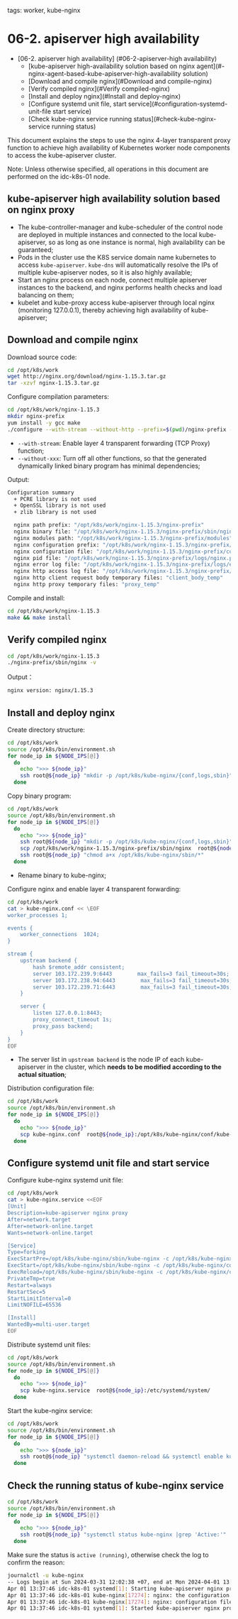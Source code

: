 tags: worker, kube-nginx

# 06-2. apiserver high availability

<!-- TOC -->

- [06-2. apiserver high availability] (#06-2-apiserver-high availability)
     - [kube-apiserver high-availability solution based on nginx agent](#-nginx-agent-based-kube-apiserver-high-availability solution)
     - [Download and compile nginx](#Download and compile-nginx)
     - [Verify compiled nginx](#Verify compiled-nginx)
     - [Install and deploy nginx](#Install and deploy-nginx)
     - [Configure systemd unit file, start service](#configuration-systemd-unit-file start service)
     - [Check kube-nginx service running status](#check-kube-nginx-service running status)

<!-- /TOC -->

This document explains the steps to use the nginx 4-layer transparent proxy function to achieve high availability of Kubernetes worker node components to access the kube-apiserver cluster.

Note: Unless otherwise specified, all operations in this document are performed on the idc-k8s-01 node.

## kube-apiserver high availability solution based on nginx proxy

+ The kube-controller-manager and kube-scheduler of the control node are deployed in multiple instances and connected to the local kube-apiserver, so as long as one instance is normal, high availability can be guaranteed;
+ Pods in the cluster use the K8S service domain name kubernetes to access `kube-apiserver`. `kube-dns` will automatically resolve the IPs of multiple kube-apiserver nodes, so it is also highly available;
+ Start an nginx process on each node, connect multiple apiserver instances to the backend, and nginx performs health checks and load balancing on them;
+ kubelet and kube-proxy access kube-apiserver through local nginx (monitoring 127.0.0.1), thereby achieving high availability of kube-apiserver;

## Download and compile nginx

Download source code:

``` bash
cd /opt/k8s/work
wget http://nginx.org/download/nginx-1.15.3.tar.gz
tar -xzvf nginx-1.15.3.tar.gz
```

Configure compilation parameters:

``` bash
cd /opt/k8s/work/nginx-1.15.3
mkdir nginx-prefix
yum install -y gcc make
./configure --with-stream --without-http --prefix=$(pwd)/nginx-prefix --without-http_uwsgi_module --without-http_scgi_module --without-http_fastcgi_module
```
+ `--with-stream`: Enable layer 4 transparent forwarding (TCP Proxy) function;
+ `--without-xxx`: Turn off all other functions, so that the generated dynamically linked binary program has minimal dependencies;

Output:

``` bash
Configuration summary
  + PCRE library is not used
  + OpenSSL library is not used
  + zlib library is not used

  nginx path prefix: "/opt/k8s/work/nginx-1.15.3/nginx-prefix"
  nginx binary file: "/opt/k8s/work/nginx-1.15.3/nginx-prefix/sbin/nginx"
  nginx modules path: "/opt/k8s/work/nginx-1.15.3/nginx-prefix/modules"
  nginx configuration prefix: "/opt/k8s/work/nginx-1.15.3/nginx-prefix/conf"
  nginx configuration file: "/opt/k8s/work/nginx-1.15.3/nginx-prefix/conf/nginx.conf"
  nginx pid file: "/opt/k8s/work/nginx-1.15.3/nginx-prefix/logs/nginx.pid"
  nginx error log file: "/opt/k8s/work/nginx-1.15.3/nginx-prefix/logs/error.log"
  nginx http access log file: "/opt/k8s/work/nginx-1.15.3/nginx-prefix/logs/access.log"
  nginx http client request body temporary files: "client_body_temp"
  nginx http proxy temporary files: "proxy_temp"
```

Compile and install:

``` bash
cd /opt/k8s/work/nginx-1.15.3
make && make install
```

## Verify compiled nginx

``` bash
cd /opt/k8s/work/nginx-1.15.3
./nginx-prefix/sbin/nginx -v
```

Output：

``` bash
nginx version: nginx/1.15.3
```

## Install and deploy nginx

Create directory structure:

``` bash
cd /opt/k8s/work
source /opt/k8s/bin/environment.sh
for node_ip in ${NODE_IPS[@]}
  do
    echo ">>> ${node_ip}"
    ssh root@${node_ip} "mkdir -p /opt/k8s/kube-nginx/{conf,logs,sbin}"
  done
```

Copy binary program:

``` bash
cd /opt/k8s/work
source /opt/k8s/bin/environment.sh
for node_ip in ${NODE_IPS[@]}
  do
    echo ">>> ${node_ip}"
    ssh root@${node_ip} "mkdir -p /opt/k8s/kube-nginx/{conf,logs,sbin}"
    scp /opt/k8s/work/nginx-1.15.3/nginx-prefix/sbin/nginx  root@${node_ip}:/opt/k8s/kube-nginx/sbin/kube-nginx
    ssh root@${node_ip} "chmod a+x /opt/k8s/kube-nginx/sbin/*"
  done
```
+ Rename binary to kube-nginx;

Configure nginx and enable layer 4 transparent forwarding:

``` bash
cd /opt/k8s/work
cat > kube-nginx.conf << \EOF
worker_processes 1;

events {
    worker_connections  1024;
}

stream {
    upstream backend {
        hash $remote_addr consistent;
        server 103.172.239.9:6443        max_fails=3 fail_timeout=30s;
        server 103.172.238.94:6443        max_fails=3 fail_timeout=30s;
        server 103.172.239.71:6443        max_fails=3 fail_timeout=30s;
    }

    server {
        listen 127.0.0.1:8443;
        proxy_connect_timeout 1s;
        proxy_pass backend;
    }
}
EOF
```
+ The server list in `upstream backend` is the node IP of each kube-apiserver in the cluster, which **needs to be modified according to the actual situation**;

Distribution configuration file:

``` bash
cd /opt/k8s/work
source /opt/k8s/bin/environment.sh
for node_ip in ${NODE_IPS[@]}
  do
    echo ">>> ${node_ip}"
    scp kube-nginx.conf  root@${node_ip}:/opt/k8s/kube-nginx/conf/kube-nginx.conf
  done
```

## Configure systemd unit file and start service

Configure kube-nginx systemd unit file:

``` bash
cd /opt/k8s/work
cat > kube-nginx.service <<EOF
[Unit]
Description=kube-apiserver nginx proxy
After=network.target
After=network-online.target
Wants=network-online.target

[Service]
Type=forking
ExecStartPre=/opt/k8s/kube-nginx/sbin/kube-nginx -c /opt/k8s/kube-nginx/conf/kube-nginx.conf -p /opt/k8s/kube-nginx -t
ExecStart=/opt/k8s/kube-nginx/sbin/kube-nginx -c /opt/k8s/kube-nginx/conf/kube-nginx.conf -p /opt/k8s/kube-nginx
ExecReload=/opt/k8s/kube-nginx/sbin/kube-nginx -c /opt/k8s/kube-nginx/conf/kube-nginx.conf -p /opt/k8s/kube-nginx -s reload
PrivateTmp=true
Restart=always
RestartSec=5
StartLimitInterval=0
LimitNOFILE=65536

[Install]
WantedBy=multi-user.target
EOF
```

Distribute systemd unit files:

``` bash
cd /opt/k8s/work
source /opt/k8s/bin/environment.sh
for node_ip in ${NODE_IPS[@]}
  do
    echo ">>> ${node_ip}"
    scp kube-nginx.service  root@${node_ip}:/etc/systemd/system/
  done
```

Start the kube-nginx service:

``` bash
cd /opt/k8s/work
source /opt/k8s/bin/environment.sh
for node_ip in ${NODE_IPS[@]}
  do
    echo ">>> ${node_ip}"
    ssh root@${node_ip} "systemctl daemon-reload && systemctl enable kube-nginx && systemctl restart kube-nginx"
  done
```

## Check the running status of kube-nginx service

``` bash
cd /opt/k8s/work
source /opt/k8s/bin/environment.sh
for node_ip in ${NODE_IPS[@]}
  do
    echo ">>> ${node_ip}"
    ssh root@${node_ip} "systemctl status kube-nginx |grep 'Active:'"
  done
```

Make sure the status is `active (running)`, otherwise check the log to confirm the reason:

``` bash
journalctl -u kube-nginx
-- Logs begin at Sun 2024-03-31 12:02:38 +07, end at Mon 2024-04-01 13:37:53 +07. --
Apr 01 13:37:46 idc-k8s-01 systemd[1]: Starting kube-apiserver nginx proxy...
Apr 01 13:37:46 idc-k8s-01 kube-nginx[17274]: nginx: the configuration file /opt/k8s/kube-nginx/conf/kube-nginx.conf syntax is ok
Apr 01 13:37:46 idc-k8s-01 kube-nginx[17274]: nginx: configuration file /opt/k8s/kube-nginx/conf/kube-nginx.conf test is successful
Apr 01 13:37:46 idc-k8s-01 systemd[1]: Started kube-apiserver nginx proxy.
```